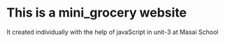 # This is a mini_grocery website

It created individually with the help of javaScript in unit-3 at Masai School
